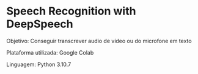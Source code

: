 # Speech Recognition with DeepSpeech

Objetivo: Conseguir transcrever audio de vídeo ou do microfone em texto

Plataforma utilizada: Google Colab

Linguagem: Python 3.10.7
